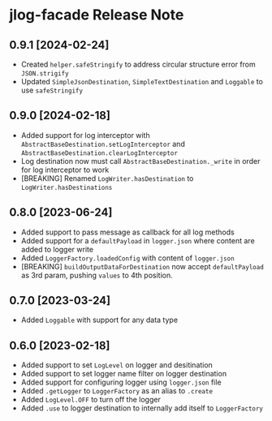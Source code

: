 # jlog-facade Release Note

## 0.9.1 [2024-02-24]

* Created `helper.safeStringify` to address circular structure error from `JSON.strigify`
* Updated `SimpleJsonDestination`, `SimpleTextDestination` and `Loggable` to use `safeStringify`

## 0.9.0 [2024-02-18]

* Added support for log interceptor with `AbstractBaseDestination.setLogInterceptor` and `AbstractBaseDestination.clearLogInterceptor`
* Log destination now must call `AbstractBaseDestination._write` in order for log interceptor to work
* [BREAKING] Renamed `LogWriter.hasDestination` to `LogWriter.hasDestinations`

## 0.8.0 [2023-06-24]

* Added support to pass message as callback for all log methods
* Added support for a `defaultPayload` in `logger.json` where content are added to logger write
* Added `LoggerFactory.loadedConfig` with content of `logger.json`
* [BREAKING] `buildOutputDataForDestination` now accept `defaultPayload` as 3rd param, pushing `values`
  to 4th position.

## 0.7.0 [2023-03-24]

* Added `Loggable` with support for any data type

## 0.6.0 [2023-02-18]

* Added support to set `LogLevel` on logger and desitination
* Added support to set logger name filter on logger destination
* Added support for configuring logger using `logger.json` file
* Added `.getLogger` to `LoggerFactory` as an alias to `.create`
* Added `LogLevel.OFF` to turn off the logger
* Added `.use` to logger destination to internally add itself to `LoggerFactory`
